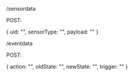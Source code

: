 /sensordata

POST:

{
	uid: "",
	sensorType: "",
	payload: ""
}

/eventdata

POST:

{
	action: "",
	oldState: "",
	newState: "",
	trigger: ""
}